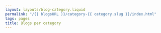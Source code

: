 ```yaml
---
layout: layouts/blog-category.liquid
permalink: "/{{ blogsURL }}/category-{{ category.slug }}/index.html"
tags: pages
title: Blogs per category
---
```

